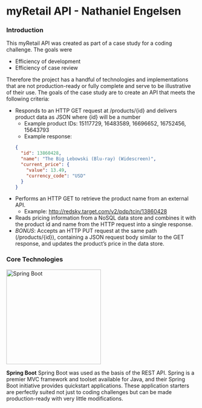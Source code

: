 # myRetail API - Nathaniel Engelsen
### Introduction
This myRetail API was created as part of a case study for a coding challenge. The goals were 

* Efficiency of development
* Efficiency of case review

Therefore the project has a handful of technologies and implementations that are not production-ready or fully complete and serve to be illustrative of their use. The goals of the case study are to create an API that meets the following criteria:

*	Responds to an HTTP GET request at /products/{id} and delivers product data as JSON where {id} will be a number
    *	Example product IDs: 15117729, 16483589, 16696652, 16752456, 15643793
    *	Example response: 
    ```json
    {
      "id": 13860428,
      "name": "The Big Lebowski (Blu-ray) (Widescreen)",
      "current_price": {
        "value": 13.49,
        "currency_code": "USD"
      }
    }
    ```
*	Performs an HTTP GET to retrieve the product name from an external API.
    * Example: http://redsky.target.com/v2/pdp/tcin/13860428
*	Reads pricing information from a NoSQL data store and combines it with the product id and name from the HTTP request into a single response.
*	*BONUS*: Accepts an HTTP PUT request at the same path (/products/{id}), containing a JSON request body similar to the GET response, and updates the product’s price in the data store.

### Core Technologies
<img src="https://spring.io/img/spring-by-pivotal-9066b55828deb3c10e27e609af322c40.png" alt="Spring Boot" width="250px" />

**Spring Boot**
Spring Boot was used as the basis of the REST API.  Spring is a premier MVC framework and toolset available for Java, and their Spring Boot initiative provides quickstart applications.  These application starters are perfectly suited not just to coding challenges but can be made production-ready with very little modifications. 
